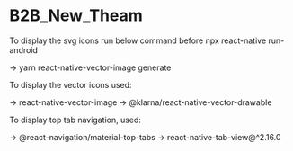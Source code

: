 # B2B_New_Theam

To display the svg icons run below command before npx react-native run-android

 -> yarn react-native-vector-image generate

To display the vector icons used: 

 -> react-native-vector-image 
 -> @klarna/react-native-vector-drawable
 
To display top tab navigation, used: 

 -> @react-navigation/material-top-tabs 
 -> react-native-tab-view@^2.16.0
 
